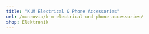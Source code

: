 ```yaml
---
title: "K.M Electrical & Phone Accessories"
url: /monrovia/k-m-electrical-und-phone-accessories/
shop: Elektronik
---
```

